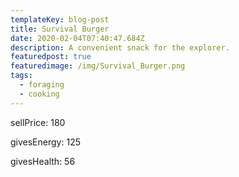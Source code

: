 ```yaml
---
templateKey: blog-post
title: Survival Burger
date: 2020-02-04T07:40:47.684Z
description: A convenient snack for the explorer.
featuredpost: true
featuredimage: /img/Survival_Burger.png
tags:
  - foraging
  - cooking
---
```

sellPrice: 180

givesEnergy: 125

givesHealth: 56
